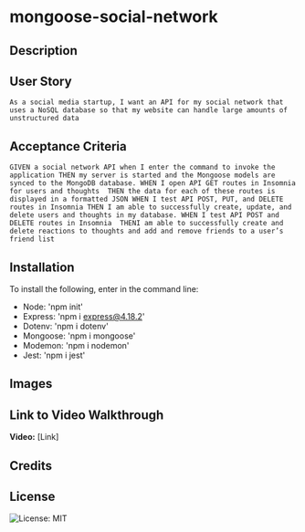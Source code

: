 # mongoose-social-network

## Description



## User Story

`As a social media startup, I want an API for my social network that uses a NoSQL database so that my website can handle large amounts of unstructured data`

## Acceptance Criteria

`GIVEN a social network API when I enter the command to invoke the application
THEN my server is started and the Mongoose models are synced to the MongoDB database.
WHEN I open API GET routes in Insomnia for users and thoughts 
THEN the data for each of these routes is displayed in a formatted JSON
WHEN I test API POST, PUT, and DELETE routes in Insomnia
THEN I am able to successfully create, update, and delete users and thoughts in my database.
WHEN I test API POST and DELETE routes in Insomnia 
THENI am able to successfully create and delete reactions to thoughts and add and remove friends to a user’s friend list`

## Installation

To install the following, enter in the command line:
 - Node: 'npm init'
 - Express: 'npm i express@4.18.2'
 - Dotenv: 'npm i dotenv'
 - Mongoose: 'npm i mongoose'
 - Modemon: 'npm i nodemon'
 - Jest: 'npm i jest'

## Images



## Link to Video Walkthrough

**Video:** [Link]

## Credits



## License

![License: MIT](https://img.shields.io/badge/License-MIT-yellow.svg)